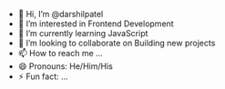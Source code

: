 - 👋 Hi, I’m @darshilpatel
- 👀 I’m interested in Frontend Development
- 🌱 I’m currently learning JavaScript
- 💞️ I’m looking to collaborate on Building new projects
- 📫 How to reach me ...
- 😄 Pronouns: He/Him/His
- ⚡ Fun fact: ...

<!---
darshilpatel17/darshilpatel17 is a ✨ special ✨ repository because its `README.md` (this file) appears on your GitHub profile.
You can click the Preview link to take a look at your changes.
--->
